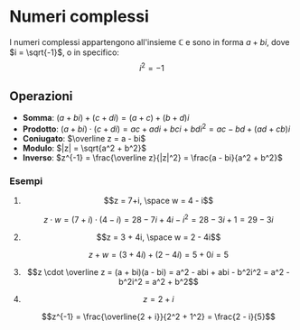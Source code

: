 # Numeri complessi

I numeri complessi appartengono all'insieme $\mathbb{C}$ e sono in forma $a + bi$, dove $i = \sqrt{-1}$, o in specifico:
$$i^2 = -1$$

## Operazioni

- **Somma**: $(a + bi) + (c + di) = (a + c) + (b + d)i$
- **Prodotto**: $(a + bi) \cdot (c + di) = ac + adi + bci + bdi^2 = ac - bd + (ad + cb)i$
- **Coniugato**: $\overline z = a - bi$
- **Modulo**: $|z| = \sqrt{a^2 + b^2}$
- **Inverso**: $z^{-1} = \frac{\overline z}{|z|^2} = \frac{a - bi}{a^2 + b^2}$

### Esempi

1. $$z = 7+i, \space w = 4 - i$$

	$$z \cdot w = (7 + i) \cdot (4 - i) = 28 - 7i + 4i - i^2 = 28 - 3i + 1 = 29 - 3i$$

2. $$z = 3 + 4i, \space w = 2 - 4i$$

	$$z + w = (3 + 4i) + (2 - 4i) = 5 + 0i = 5$$

3. $$z \cdot \overline z = (a + bi)(a - bi) = a^2 - abi + abi - b^2i^2 = a^2 - b^2i^2 = a^2 + b^2$$

4. $$z = 2 + i$$

	$$z^{-1} = \frac{\overline{2 + i}}{2^2 + 1^2} = \frac{2 - i}{5}$$
